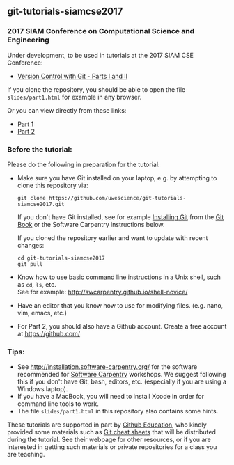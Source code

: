 
## git-tutorials-siamcse2017

### 2017 SIAM Conference on Computational Science and Engineering

Under development, to be used in tutorials at the 2017 SIAM CSE Conference:

 - [Version Control with Git - Parts I and II](http://meetings.siam.org/sess/dsp_programsess.cfm?SESSIONCODE=61491)

If you clone the repository, you should be able to open the file
`slides/part1.html` for example in any browser.

Or you can view directly from these links:

 - [Part 1](https://uwescience.github.io/git-tutorials-siamcse2017/slides/part1.html)
 - [Part 2](https://uwescience.github.io/git-tutorials-siamcse2017/slides/part2.html)
 

### Before the tutorial:

Please do the following in preparation for the tutorial:

 - Make sure you have Git installed on your laptop, e.g. by attempting to clone this repository via:
 
   ```
   git clone https://github.com/uwescience/git-tutorials-siamcse2017.git
   ```
   If you don't have Git installed, see for example [Installing Git](https://git-scm.com/book/en/v2/Getting-Started-Installing-Git) from the [Git Book](https://git-scm.com/) or the Software Carpentry instructions below.
   
   If you cloned the repository earlier and want to update with recent changes:
   
   ```
   cd git-tutorials-siamcse2017
   git pull
   ```
   
 - Know how to use basic command line instructions in a Unix shell, such as `cd`, `ls`, etc.  
   See for example: http://swcarpentry.github.io/shell-novice/
   
 - Have an editor that you know how to use for modifying files. (e.g. nano, vim, emacs, etc.)
 
 - For Part 2, you should also have a Github account.  Create a free account at https://github.com/
 
### Tips:

 - See http://installation.software-carpentry.org/ for the software recommended for [Software Carpentry](https://software-carpentry.org/about/) workshops.  We suggest following this if you don't have Git, bash, editors, etc. (especially if you are using a Windows laptop).
 - If you have a MacBook, you will need to install Xcode in order for command line tools to work.
 - The file `slides/part1.html` in this repository also contains some hints.
 

These tutorials are supported in part by [Github Education](https://education.github.com/), who kindly provided some materials such as [Git cheat sheets](https://education.github.com/git-cheat-sheet-education.pdf) that will be distributed during the tutorial.  See their webpage for other resources, or if you are interested in getting such materials or private repositories for a class you are teaching.




